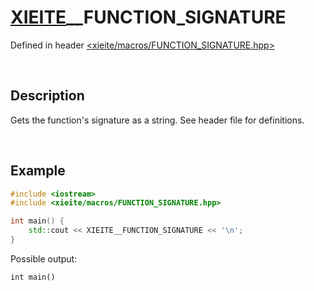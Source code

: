 # [XIEITE](../../macros.md)\_\_FUNCTION\_SIGNATURE
Defined in header [<xieite/macros/FUNCTION_SIGNATURE.hpp>](../../include/xieite/macros/FUNCTION_SIGNATURE.hpp)

&nbsp;

## Description
Gets the function's signature as a string. See header file for definitions.

&nbsp;

## Example
```cpp
#include <iostream>
#include <xieite/macros/FUNCTION_SIGNATURE.hpp>

int main() {
    std::cout << XIEITE__FUNCTION_SIGNATURE << '\n';
}
```
Possible output:
```
int main()
```
